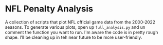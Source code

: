 # NFL Penalty Analysis
A collection of scripts that plot NFL official game data from the 2000-2022 seasons.  To generate various plots, open up `full_analysis.py` and un comment the function you want to run.  I'm aware the code is in pretty rough shape.  I'll be cleaning up in teh near future to be more user-friendly. 
